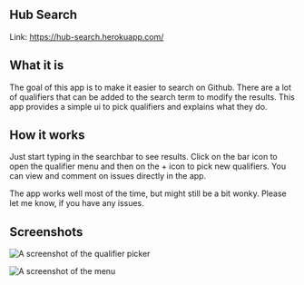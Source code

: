 ## Hub Search

Link: https://hub-search.herokuapp.com/

## What it is

The goal of this app is to make it easier to search on Github. There are a lot of qualifiers that can be added to the search term to modify the results. This app provides a simple ui to pick qualifiers and explains what they do.

## How it works

Just start typing in the searchbar to see results. Click on the bar icon to open the qualifier menu and then on the + icon to pick new qualifiers. You can view and comment on issues directly in the app. 

The app works well most of the time, but might still be a bit wonky. Please let me know, if you have any issues. 

## Screenshots

![A screenshot of the qualifier picker](https://github.com/mrnbck/hub-search/blob/master/Screenshot%202020-11-15%20at%2011.05.05.png)

![A screenshot of the menu](https://github.com/mrnbck/hub-search/blob/master/Screenshot%202020-11-15%20at%2011.16.11.png)
